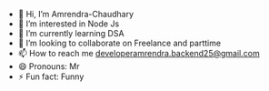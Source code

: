 - 👋 Hi, I’m Amrendra-Chaudhary
- 👀 I’m interested in Node Js
- 🌱 I’m currently learning DSA
- 💞️ I’m looking to collaborate on Freelance and parttime
- 📫 How to reach me developeramrendra.backend25@gmail.com 
- 😄 Pronouns: Mr
- ⚡ Fun fact: Funny

<!---
amrendra-backend25/amrendra-backend25 is a ✨ special ✨ repository because its `README.md` (this file) appears on your GitHub profile.
You can click the Preview link to take a look at your changes.
--->
